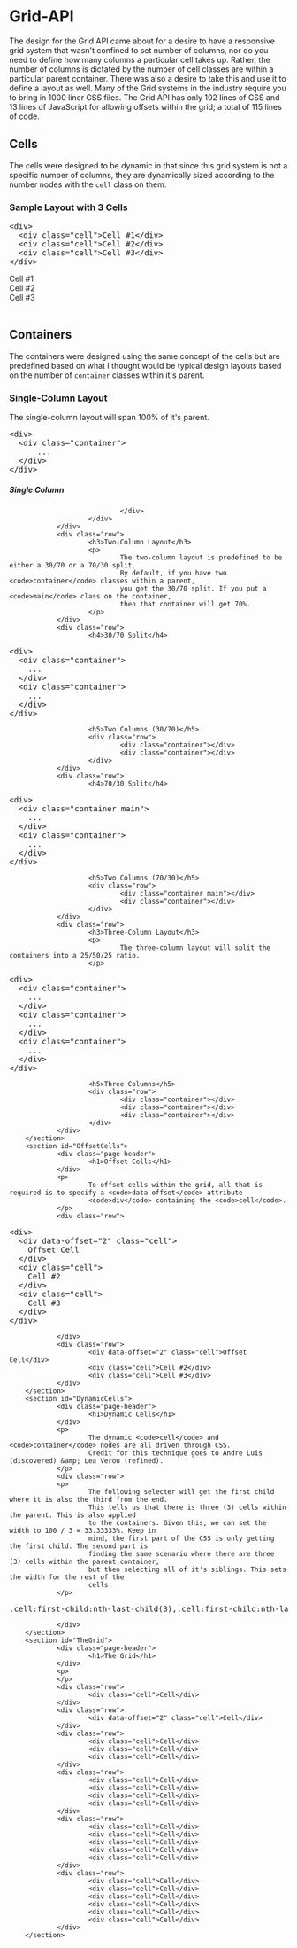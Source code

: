 Grid-API
========

The design for the Grid API came about for a desire to have a responsive grid system that wasn't confined to set number of columns, nor do you need to define how many columns a particular cell takes up. Rather, the number of columns is dictated by the number of cell classes are within a particular parent container. There was also a desire to take this and use it to define a layout as well. Many of the Grid systems in the industry require you to bring in 1000 liner CSS files. The Grid API has only 102 lines of CSS and 13 lines of JavaScript for allowing offsets within the grid; a total of 115 lines of code.

<div class="content grid show-grid">
        <link href="./css/grid.css" type="text/css" rel="stylesheet">
        <section id="Cells">
                <div class="page-header">
                        <h1>Cells</h1>
                </div>
                <p>
                        The cells were designed to be dynamic in that since this grid system is not a specific
                        number of columns, they are dynamically sized according to the number nodes with the
                        <code>cell</code> class on them.
                </p>
                <h3>Sample Layout with 3 Cells</h3>
<pre class="prettyprint linenums lang-html">
&lt;div&gt;
  &lt;div class="cell"&gt;Cell #1&lt;/div&gt;
  &lt;div class="cell"&gt;Cell #2&lt;/div&gt;
  &lt;div class="cell"&gt;Cell #3&lt;/div&gt;
&lt;/div&gt;
</pre>
                <div class="row">
                        <div class="cell">Cell #1</div>
                        <div class="cell">Cell #2</div>
                        <div class="cell">Cell #3</div>
                </div>
                <br />
        </section>
        <section id="Containers">
                <div class="page-header">
                        <h1>Containers</h1>
                </div>
                <p>
                        The containers were designed using the same concept of the cells but are predefined based on
                        what I thought would be typical design layouts based on the number of <code>container</code>
                        classes within it's parent.
                </p>
                <div class="row">
                        <h3>Single-Column Layout</h3>
                        <p>
                                The single-column layout will span 100% of it's parent.
                        </p>
<pre class="prettyprint linenums lang-html">
&lt;div&gt;
  &lt;div class="container"&gt;
      ...
  &lt;/div&gt;
&lt;/div&gt;
</pre>
                        <h5>Single Column</h5>
                        <div class="row">
                                <div class="container">
                                        
                                </div>
                        </div>
                </div>
                <div class="row">
                        <h3>Two-Column Layout</h3>
                        <p>
                                The two-column layout is predefined to be either a 30/70 or a 70/30 split.
                                By default, if you have two <code>container</code> classes within a parent,
                                you get the 30/70 split. If you put a <code>main</code> class on the container,
                                then that container will get 70%.
                        </p>
                </div>
                <div class="row">
                        <h4>30/70 Split</h4>
<pre class="prettyprint linenums lang-html">
&lt;div&gt;
  &lt;div class="container"&gt;
    ...
  &lt;/div&gt;
  &lt;div class="container"&gt;
    ...
  &lt;/div&gt;
&lt;/div&gt;
</pre>
                        <h5>Two Columns (30/70)</h5>
                        <div class="row">
                                <div class="container"></div>
                                <div class="container"></div>
                        </div>
                </div>
                <div class="row">
                        <h4>70/30 Split</h4>
<pre class="prettyprint linenums lang-html">
&lt;div&gt;
  &lt;div class="container main"&gt;
    ...
  &lt;/div&gt;
  &lt;div class="container"&gt;
    ...
  &lt;/div&gt;
&lt;/div&gt;
</pre>
                        <h5>Two Columns (70/30)</h5>
                        <div class="row">
                                <div class="container main"></div>
                                <div class="container"></div>
                        </div>
                </div>
                <div class="row">
                        <h3>Three-Column Layout</h3>
                        <p>
                                The three-column layout will split the containers into a 25/50/25 ratio.
                        </p>
<pre class="prettyprint linenums lang-html">
&lt;div&gt;
  &lt;div class="container"&gt;
    ...
  &lt;/div&gt;
  &lt;div class="container"&gt;
    ...
  &lt;/div&gt;
  &lt;div class="container"&gt;
    ...
  &lt;/div&gt;
&lt;/div&gt;
</pre>
                        <h5>Three Columns</h5>
                        <div class="row">
                                <div class="container"></div>
                                <div class="container"></div>
                                <div class="container"></div>
                        </div>
                </div>
        </section>
        <section id="OffsetCells">
                <div class="page-header">
                        <h1>Offset Cells</h1>
                </div>
                <p>
                        To offset cells within the grid, all that is required is to specify a <code>data-offset</code> attribute
                        <code>div</code> containing the <code>cell</code>.
                </p>
                <div class="row">
<pre class="prettyprint linenums lang-html">
&lt;div&gt;
  &lt;div data-offset="2" class="cell"&gt;
    Offset Cell
  &lt;/div&gt;
  &lt;div class="cell"&gt;
    Cell #2
  &lt;/div&gt;
  &lt;div class="cell"&gt;
    Cell #3
  &lt;/div&gt;
&lt;/div&gt;
</pre>
                </div>
                <div class="row">
                        <div data-offset="2" class="cell">Offset Cell</div>
                        <div class="cell">Cell #2</div>
                        <div class="cell">Cell #3</div>
                </div>
        </section>
        <section id="DynamicCells">
                <div class="page-header">
                        <h1>Dynamic Cells</h1>
                </div>
                <p>
                        The dynamic <code>cell</code> and <code>container</code> nodes are all driven through CSS.
                        Credit for this technique goes to Andre Luis (discovered) &amp; Lea Verou (refined).
                </p>
                <div class="row">
                <p>
                        The following selecter will get the first child where it is also the third from the end.
                        This tells us that there is three (3) cells within the parent. This is also applied
                        to the containers. Given this, we can set the width to 100 / 3 = 33.33333%. Keep in
                        mind, the first part of the CSS is only getting the first child. The second part is
                        finding the same scenario where there are three (3) cells within the parent container,
                        but then selecting all of it's siblings. This sets the width for the rest of the
                        cells.
                </p>
<pre class="prettyprint linenums lang-html">
.cell:first-child:nth-last-child(3),.cell:first-child:nth-last-child(3) ~ .cell {...}
</pre>
                </div>
        </section>
        <section id="TheGrid">
                <div class="page-header">
                        <h1>The Grid</h1>
                </div>
                <p>
                </p>
                <div class="row">
                        <div class="cell">Cell</div>
                </div>
                <div class="row">
                        <div data-offset="2" class="cell">Cell</div>
                </div>
                <div class="row">
                        <div class="cell">Cell</div>
                        <div class="cell">Cell</div>
                        <div class="cell">Cell</div>
                </div>
                <div class="row">
                        <div class="cell">Cell</div>
                        <div class="cell">Cell</div>
                        <div class="cell">Cell</div>
                        <div class="cell">Cell</div>
                </div>
                <div class="row">
                        <div class="cell">Cell</div>
                        <div class="cell">Cell</div>
                        <div class="cell">Cell</div>
                        <div class="cell">Cell</div>
                        <div class="cell">Cell</div>
                </div>
                <div class="row">
                        <div class="cell">Cell</div>
                        <div class="cell">Cell</div>
                        <div class="cell">Cell</div>
                        <div class="cell">Cell</div>
                        <div class="cell">Cell</div>
                        <div class="cell">Cell</div>
                </div>
        </section>
</div>
